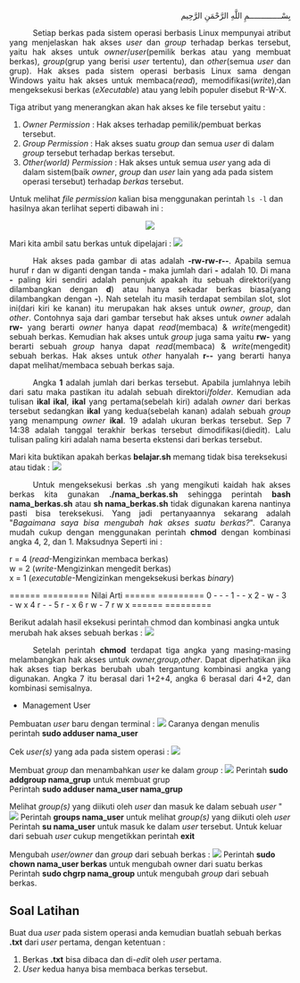 <p align="right">
بِسْــــــــــــــمِ اللَّهِ الرَّحْمَنِ الرَّحِيم 
</p>
<p align=justify>&emsp;&emsp;&emsp;Setiap berkas pada sistem operasi berbasis Linux mempunyai atribut yang menjelaskan hak akses <i>user</i> dan <i>group</i> terhadap berkas tersebut, yaitu hak akses untuk <i>owner</i>/<i>user</i>(pemilik berkas atau yang membuat berkas), <i>group</i>(grup yang berisi <i>user</i> tertentu), dan <i>other</i>(semua <i>user</i> dan grup). Hak akses pada sistem operasi berbasis Linux sama dengan Windows yaitu hak akses untuk membaca(<i>read</i>), memodifikasi(<i>write</i>),dan mengeksekusi berkas (<i>eXecutable</i>) atau yang lebih populer disebut R-W-X.</p>
Tiga atribut yang menerangkan akan hak akses ke  file tersebut yaitu :<br>

1. <i>Owner Permission</i> : Hak akses terhadap pemilik/pembuat berkas tersebut.<br>
2. <i>Group Permission</i> : Hak akses suatu <i>group</i> dan semua <i>user</i> di dalam <i>group</i> tersebut terhadap berkas tersebut.<br>
3. <i>Other(world) Permission</i> : Hak akses untuk semua <i>user</i> yang ada di dalam sistem(baik <i>owner</i>, <i>group</i> dan <i>user</i> lain yang ada pada sistem operasi tersebut) terhadap <i>berkas</i> tersebut.<br>

Untuk melihat <i>file permission</i> kalian bisa menggunakan perintah ```ls -l``` dan hasilnya akan terlihat seperti dibawah ini :<br>
<p align=center>
<img src="http://i.imgur.com/zo4K1iV.png">
</p>
Mari kita ambil satu berkas untuk dipelajari :
<img src="http://i.imgur.com/izcRPYg.png">
<p align=justify>&emsp;&emsp;&emsp;Hak akses pada gambar di atas adalah <b>-rw-rw-r--</b>. Apabila semua huruf r dan w diganti dengan tanda <b>-</b> maka jumlah dari <b>-</b> adalah 10. Di mana <b>-</b> paling kiri sendiri adalah penunjuk apakah itu sebuah direktori(yang dilambangkan dengan <b>d</b>) atau hanya sekadar berkas biasa(yang dilambangkan dengan <b>-</b>). Nah setelah itu masih terdapat sembilan slot, slot ini(dari kiri ke kanan) itu merupakan hak akses untuk <i>owner</i>, <i>group</i>, dan <i>other</i>. Contohnya saja dari gambar tersebut hak akses untuk <i>owner</i> adalah <b>rw-</b> yang berarti <i>owner</i> hanya dapat <i>read</i>(membaca) & <i>write</i>(mengedit) sebuah berkas. Kemudian hak akses untuk <i>group</i> juga sama yaitu <b>rw-</b> yang berarti sebuah <i>group</i> hanya dapat <i>read</i>(membaca) & <i>write</i>(mengedit) sebuah berkas. Hak akses untuk <i>other</i> hanyalah <b>r--</b> yang berarti hanya dapat melihat/membaca sebuah berkas saja.</p>

<p align=justify>&emsp;&emsp;&emsp;Angka <b>1</b> adalah jumlah dari berkas tersebut. Apabila jumlahnya lebih dari satu maka pastikan itu adalah sebuah direktori/<i>folder</i>. Kemudian ada tulisan <b>ikal ikal</b>, <b>ikal</b> yang pertama(sebelah kiri) adalah <i>owner</i> dari berkas tersebut sedangkan <b>ikal</b> yang kedua(sebelah kanan) adalah sebuah <i>group</i> yang menampung <i>owner</i> <b>ikal</b>. 19 adalah ukuran berkas tersebut. Sep 7 14:38 adalah tanggal terakhir berkas tersebut dimodifikasi(diedit). Lalu tulisan paling kiri adalah nama beserta ekstensi dari berkas tersebut.</p>

Mari kita buktikan apakah berkas <b>belajar.sh</b> memang tidak bisa tereksekusi atau tidak :
<img src="http://i.imgur.com/Ch8WoyK.png">

<p align=justify>&emsp;&emsp;&emsp;Untuk mengeksekusi berkas .sh yang mengikuti kaidah hak akses berkas kita gunakan <b>./nama_berkas.sh</b> sehingga perintah <b>bash nama_berkas.sh</b> atau <b>sh nama_berkas.sh</b> tidak digunakan karena nantinya pasti bisa tereksekusi. Yang jadi pertanyaannya sekarang adalah "<i>Bagaimana saya bisa mengubah hak akses suatu berkas?</i>". Caranya mudah cukup dengan menggunakan perintah <b>chmod</b> dengan kombinasi angka 4, 2, dan 1. Maksudnya Seperti ini :</p>

r = 4 (<i>read</i>-Mengizinkan membaca berkas)<br>
w = 2 (<i>write</i>-Mengizinkan mengedit berkas)<br>
x = 1 (<i>executable</i>-Mengizinkan mengeksekusi berkas <i>binary</i>)<br>

======	=========
Nilai	Arti
======	=========
0	\- \- \-
1	\- \- x
2	\- w \-
3	\- w x
4	r \- \-
5	r \- x
6	r w \-
7	r w x
======	=========

Berikut adalah hasil eksekusi perintah chmod dan kombinasi angka untuk merubah hak akses sebuah berkas :
<img src="http://i.imgur.com/DSIAmAS.png">
<p align=justify>&emsp;&emsp;&emsp;Setelah perintah <b>chmod</b> terdapat tiga angka yang masing-masing melambangkan hak akses untuk <i>owner,group,other</i>. Dapat diperhatikan jika hak akses tiap berkas berubah ubah tergantung kombinasi angka yang digunakan. Angka 7 itu berasal dari 1+2+4, angka 6 berasal dari 4+2, dan kombinasi semisalnya.</p>

* Management User 

Pembuatan <i>user</i> baru dengan terminal :
<img src="https://i.imgur.com/Yt5i3xF.png">
Caranya dengan menulis perintah <b>sudo adduser nama_user</b><br>

Cek <i>user(s)</i> yang ada pada sistem operasi :
<img src="https://i.postimg.cc/g2YBkdhG/1.png">

Membuat <i>group</i> dan menambahkan <i>user</i> ke dalam <i>group</i> :
<img src="https://i.imgur.com/Q5mSRDM.png">
Perintah <b>sudo addgroup nama_grup</b> untuk membuat grup<br>
Perintah <b>sudo adduser nama_user nama_grup</b>

Melihat <i>group(s)</i> yang diikuti oleh <i>user</i> dan masuk ke dalam sebuah <i>user</i> "
<img src="http://i.imgur.com/eogPw8X.png">
Perintah <b>groups nama_user</b> untuk melihat <i>group(s)</i> yang diikuti oleh <i>user</i><br>
Perintah <b>su nama_user</b> untuk masuk ke dalam <i>user</i> tersebut. Untuk keluar dari sebuah <i>user</i> cukup mengetikkan perintah <b>exit</b>

Mengubah <i>user/owner</i> dan <i>group</i> dari sebuah berkas :
<img src="http://i.imgur.com/StUR8bq.png">
Perintah <b>sudo chown nama_user berkas</b> untuk mengubah owner dari suatu berkas<br>
Perintah <b>sudo chgrp nama_group</b> untuk mengubah <i>group</i> dari sebuah berkas.

## Soal Latihan
Buat dua <i>user</i> pada sistem operasi anda kemudian buatlah sebuah berkas <b>.txt</b> dari <i>user</i> pertama, dengan ketentuan :<br>
1. Berkas <b>.txt</b> bisa dibaca dan di-<i>edit</i> oleh <i>user</i> pertama.<br>
2. <i>User</i> kedua hanya bisa membaca berkas tersebut.
